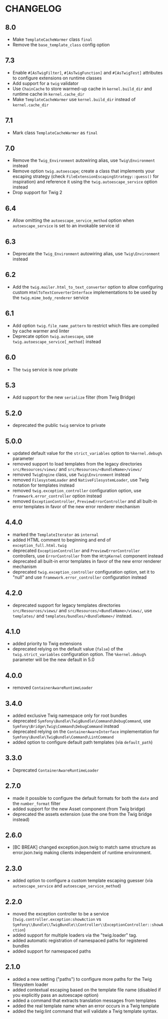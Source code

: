 CHANGELOG
=========

8.0
---

 * Make `TemplateCacheWarmer` class `final`
 * Remove the `base_template_class` config option

7.3
---

 * Enable `#[AsTwigFilter]`, `#[AsTwigFunction]` and `#[AsTwigTest]` attributes
   to configure extensions on runtime classes
 * Add support for a `twig` validator
 * Use `ChainCache` to store warmed-up cache in `kernel.build_dir` and runtime cache in `kernel.cache_dir`
 * Make `TemplateCacheWarmer` use `kernel.build_dir` instead of `kernel.cache_dir`

7.1
---

 * Mark class `TemplateCacheWarmer` as `final`

7.0
---

 * Remove the `Twig_Environment` autowiring alias, use `Twig\Environment` instead
 * Remove option `twig.autoescape`; create a class that implements your escaping strategy
   (check `FileExtensionEscapingStrategy::guess()` for inspiration) and reference it using
   the `twig.autoescape_service` option instead
 * Drop support for Twig 2

6.4
---

 * Allow omitting the `autoescape_service_method` option when `autoescape_service` is set to an invokable service id

6.3
---

 * Deprecate the `Twig_Environment` autowiring alias, use `Twig\Environment` instead

6.2
---

 * Add the `twig.mailer.html_to_text_converter` option to allow configuring custom `HtmlToTextConverterInterface`
   implementations to be used by the `twig.mime_body_renderer` service

6.1
---

 * Add option `twig.file_name_pattern` to restrict which files are compiled by cache warmer and linter
 * Deprecate option `twig.autoescape`, use `twig.autoescape_service[_method]` instead

6.0
---

 * The `twig` service is now private

5.3
---

 * Add support for the new `serialize` filter (from Twig Bridge)

5.2.0
-----

 * deprecated the public `twig` service to private

5.0.0
-----

 * updated default value for the `strict_variables` option to `%kernel.debug%` parameter
 * removed support to load templates from the legacy directories `src/Resources/views/` and `src/Resources/<BundleName>/views/`
 * removed `TwigEngine` class, use `Twig\Environment` instead
 * removed `FilesystemLoader` and `NativeFilesystemLoader`, use Twig notation for templates instead
 * removed `twig.exception_controller` configuration option, use `framework.error_controller` option instead
 * removed `ExceptionController`, `PreviewErrorController` and all built-in error templates in favor of the new error renderer mechanism

4.4.0
-----

 * marked the `TemplateIterator` as `internal`
 * added HTML comment to beginning and end of `exception_full.html.twig`
 * deprecated `ExceptionController` and `PreviewErrorController` controllers, use `ErrorController` from the `HttpKernel` component instead
 * deprecated all built-in error templates in favor of the new error renderer mechanism
 * deprecated `twig.exception_controller` configuration option, set it to "null" and use `framework.error_controller` configuration instead

4.2.0
-----

 * deprecated support for legacy templates directories `src/Resources/views/` and `src/Resources/<BundleName>/views/`, use `templates/` and `templates/bundles/<BundleName>/` instead.

4.1.0
-----

 * added priority to Twig extensions
 * deprecated relying on the default value (`false`) of the `twig.strict_variables` configuration option. The `%kernel.debug%` parameter will be the new default in 5.0

4.0.0
-----

 * removed `ContainerAwareRuntimeLoader`

3.4.0
-----

 * added exclusive Twig namespace only for root bundles
 * deprecated `Symfony\Bundle\TwigBundle\Command\DebugCommand`, use `Symfony\Bridge\Twig\Command\DebugCommand` instead
 * deprecated relying on the `ContainerAwareInterface` implementation for `Symfony\Bundle\TwigBundle\Command\LintCommand`
 * added option to configure default path templates (via `default_path`)

3.3.0
-----

 * Deprecated `ContainerAwareRuntimeLoader`

2.7.0
-----

 * made it possible to configure the default formats for both the `date` and the `number_format` filter
 * added support for the new Asset component (from Twig bridge)
 * deprecated the assets extension (use the one from the Twig bridge instead)

2.6.0
-----

 * [BC BREAK] changed exception.json.twig to match same structure as error.json.twig making clients independent of runtime environment.

2.3.0
-----

 * added option to configure a custom template escaping guesser (via `autoescape_service` and `autoescape_service_method`)

2.2.0
-----

 * moved the exception controller to be a service (`twig.controller.exception:showAction` vs `Symfony\\Bundle\\TwigBundle\\Controller\\ExceptionController::showAction`)
 * added support for multiple loaders via the "twig.loader" tag.
 * added automatic registration of namespaced paths for registered bundles
 * added support for namespaced paths

2.1.0
-----

 * added a new setting ("paths") to configure more paths for the Twig filesystem loader
 * added contextual escaping based on the template file name (disabled if you explicitly pass an autoescape option)
 * added a command that extracts translation messages from templates
 * added the real template name when an error occurs in a Twig template
 * added the twig:lint command that will validate a Twig template syntax.
